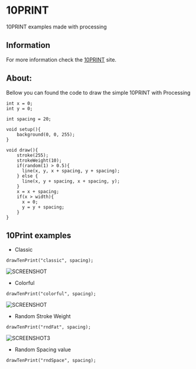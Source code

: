 # 10PRINT
10PRINT examples made with processing

## Information
For more information check the [10PRINT](https://www.google.pt/url?sa=t&source=web&rct=j&url=https://10print.org/&ved=0ahUKEwiF1pHoycrWAhUjK8AKHUx0AR8QFghjMAc&usg=AFQjCNE4RHFRvTllDzKAXByYHzCRYvqQ7w) site.


## About:

Bellow you can found the code to draw the simple 10PRINT with Processing

```
int x = 0;
int y = 0;

int spacing = 20;

void setup(){
    background(0, 0, 255);
}

void draw(){
    stroke(255);
    strokeWeight(10);
    if(random(1) > 0.5){
      line(x, y, x + spacing, y + spacing);
    } else {
      line(x, y + spacing, x + spacing, y);
    } 
    x = x + spacing;
    if(x > width){
      x = 0;
      y = y + spacing;
    }
}
```

## 10Print examples

* Classic

```
drawTenPrint("classic", spacing);
```

![SCREENSHOT](https://user-images.githubusercontent.com/32375763/31026536-c8427d82-a53e-11e7-9a00-1d98c96fb385.png)


* Colorful

```
drawTenPrint("colorful", spacing);
```

![SCREENSHOT ](https://user-images.githubusercontent.com/32375763/31026672-3126c588-a53f-11e7-83a3-dcfcf898110b.png)

* Random Stroke Weight

```
drawTenPrint("rndFat", spacing);
```

![SCREENSHOT3](https://user-images.githubusercontent.com/32375763/31026755-80236966-a53f-11e7-9847-d2107fc612fb.png)

* Random Spacing value

```
drawTenPrint("rndSpace", spacing);
```


